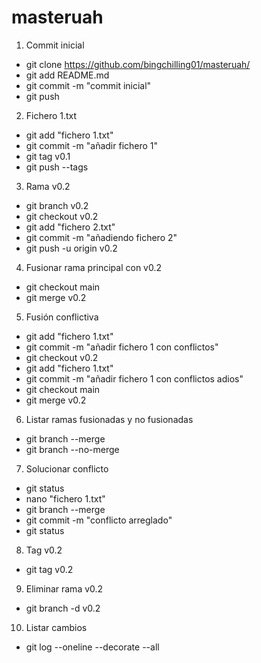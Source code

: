 # masteruah
1. Commit inicial <br />
- git clone https://github.com/bingchilling01/masteruah/
- git add README.md 
- git commit -m "commit inicial"
- git push 
2. Fichero 1.txt 
- git add "fichero 1.txt" 
- git commit -m "añadir fichero 1" 
- git tag v0.1 
- git push --tags 
3. Rama v0.2 
- git branch v0.2 
- git checkout v0.2 
- git add "fichero 2.txt"
- git commit -m "añadiendo fichero 2"
- git push -u origin v0.2
4. Fusionar rama principal con v0.2
- git checkout main
- git merge v0.2
5. Fusión conflictiva
- git add "fichero 1.txt"
- git commit -m "añadir fichero 1 con conflictos"
- git checkout v0.2
- git add "fichero 1.txt"
- git commit -m "añadir fichero 1 con conflictos adios"
- git checkout main
- git merge v0.2
6. Listar ramas fusionadas y no fusionadas
- git branch --merge
- git branch --no-merge
7. Solucionar conflicto
- git status
- nano "fichero 1.txt"
- git branch --merge
- git commit -m "conflicto arreglado"
- git status
8. Tag v0.2
- git tag v0.2
9. Eliminar rama v0.2
- git branch -d v0.2
10. Listar cambios
- git log --oneline --decorate --all

